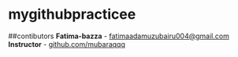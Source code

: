 # mygithubpracticee

##contibutors
**Fatima-bazza** - [fatimaadamuzubairu004@gmail.com](mailto:fatimaadamuzubairu004@gmail.com)
**Instructor** - [github.com/mubaraqqq](https:github.com/mubaraqqq)
